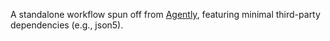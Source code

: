 A standalone workflow spun off from [Agently](https://github.com/Maplemx/Agently), featuring minimal third-party dependencies (e.g., json5).